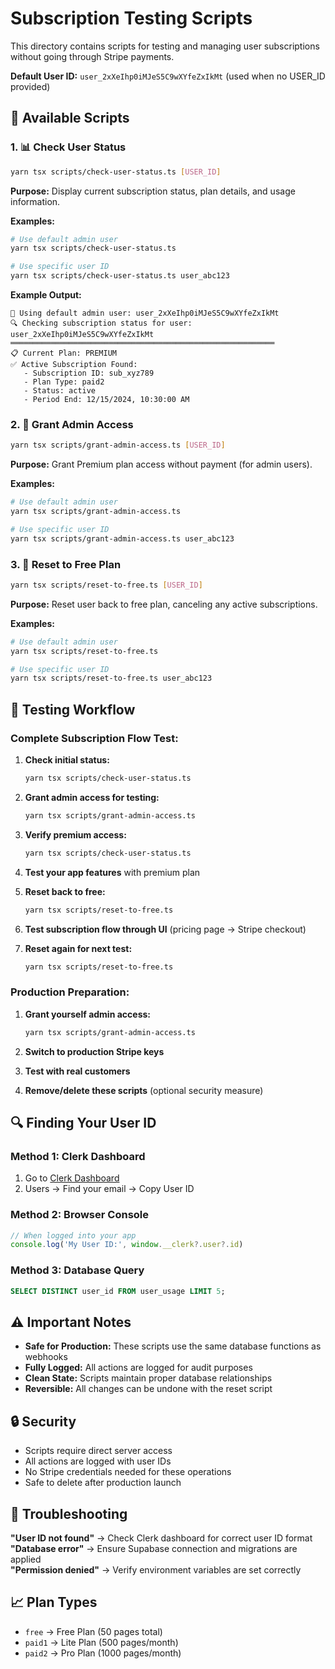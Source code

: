 # Subscription Testing Scripts

This directory contains scripts for testing and managing user subscriptions without going through Stripe payments.

**Default User ID:** `user_2xXeIhp0iMJeS5C9wXYfeZxIkMt` (used when no USER_ID provided)

## 🧰 Available Scripts

### 1. 📊 Check User Status
```bash
yarn tsx scripts/check-user-status.ts [USER_ID]
```
**Purpose:** Display current subscription status, plan details, and usage information.

**Examples:**
```bash
# Use default admin user
yarn tsx scripts/check-user-status.ts

# Use specific user ID
yarn tsx scripts/check-user-status.ts user_abc123
```

**Example Output:**
```
🎯 Using default admin user: user_2xXeIhp0iMJeS5C9wXYfeZxIkMt
🔍 Checking subscription status for user: user_2xXeIhp0iMJeS5C9wXYfeZxIkMt
═══════════════════════════════════════════════════════════
📋 Current Plan: PREMIUM
✅ Active Subscription Found:
   - Subscription ID: sub_xyz789
   - Plan Type: paid2
   - Status: active
   - Period End: 12/15/2024, 10:30:00 AM
```

### 2. 🚀 Grant Admin Access
```bash
yarn tsx scripts/grant-admin-access.ts [USER_ID]
```
**Purpose:** Grant Premium plan access without payment (for admin users).

**Examples:**
```bash
# Use default admin user
yarn tsx scripts/grant-admin-access.ts

# Use specific user ID
yarn tsx scripts/grant-admin-access.ts user_abc123
```

### 3. 🔄 Reset to Free Plan
```bash
yarn tsx scripts/reset-to-free.ts [USER_ID]
```
**Purpose:** Reset user back to free plan, canceling any active subscriptions.

**Examples:**
```bash
# Use default admin user
yarn tsx scripts/reset-to-free.ts

# Use specific user ID
yarn tsx scripts/reset-to-free.ts user_abc123
```

## 🧪 Testing Workflow

### Complete Subscription Flow Test:

1. **Check initial status:**
   ```bash
   yarn tsx scripts/check-user-status.ts
   ```

2. **Grant admin access for testing:**
   ```bash
   yarn tsx scripts/grant-admin-access.ts
   ```

3. **Verify premium access:**
   ```bash
   yarn tsx scripts/check-user-status.ts
   ```

4. **Test your app features** with premium plan

5. **Reset back to free:**
   ```bash
   yarn tsx scripts/reset-to-free.ts
   ```

6. **Test subscription flow through UI** (pricing page → Stripe checkout)

7. **Reset again for next test:**
   ```bash
   yarn tsx scripts/reset-to-free.ts
   ```

### Production Preparation:

1. **Grant yourself admin access:**
   ```bash
   yarn tsx scripts/grant-admin-access.ts
   ```

2. **Switch to production Stripe keys**

3. **Test with real customers**

4. **Remove/delete these scripts** (optional security measure)

## 🔍 Finding Your User ID

### Method 1: Clerk Dashboard
1. Go to [Clerk Dashboard](https://dashboard.clerk.com)
2. Users → Find your email → Copy User ID

### Method 2: Browser Console
```javascript
// When logged into your app
console.log('My User ID:', window.__clerk?.user?.id)
```

### Method 3: Database Query
```sql
SELECT DISTINCT user_id FROM user_usage LIMIT 5;
```

## ⚠️ Important Notes

- **Safe for Production:** These scripts use the same database functions as webhooks
- **Fully Logged:** All actions are logged for audit purposes  
- **Clean State:** Scripts maintain proper database relationships
- **Reversible:** All changes can be undone with the reset script

## 🔒 Security

- Scripts require direct server access
- All actions are logged with user IDs
- No Stripe credentials needed for these operations
- Safe to delete after production launch

## 🐛 Troubleshooting

**"User ID not found"** → Check Clerk dashboard for correct user ID format  
**"Database error"** → Ensure Supabase connection and migrations are applied  
**"Permission denied"** → Verify environment variables are set correctly  

## 📈 Plan Types

- `free` → Free Plan (50 pages total)
- `paid1` → Lite Plan (500 pages/month) 
- `paid2` → Pro Plan (1000 pages/month) 